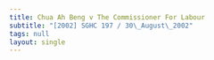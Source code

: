 ```yaml
---
title: Chua Ah Beng v The Commissioner For Labour
subtitle: "[2002] SGHC 197 / 30\_August\_2002"
tags: null
layout: single
---
```


